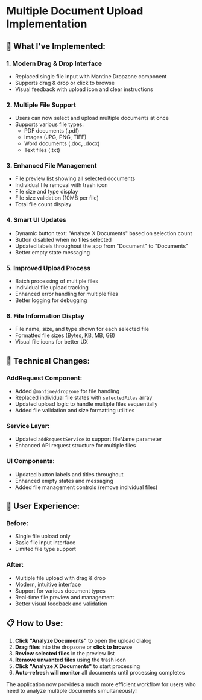 # Multiple Document Upload Implementation

## 🎯 What I've Implemented:

### 1. **Modern Drag & Drop Interface**
- Replaced single file input with Mantine Dropzone component
- Supports drag & drop or click to browse
- Visual feedback with upload icon and clear instructions

### 2. **Multiple File Support**
- Users can now select and upload multiple documents at once
- Supports various file types:
  - PDF documents (.pdf)
  - Images (JPG, PNG, TIFF)
  - Word documents (.doc, .docx)
  - Text files (.txt)

### 3. **Enhanced File Management**
- File preview list showing all selected documents
- Individual file removal with trash icon
- File size and type display
- File size validation (10MB per file)
- Total file count display

### 4. **Smart UI Updates**
- Dynamic button text: "Analyze X Documents" based on selection count
- Button disabled when no files selected
- Updated labels throughout the app from "Document" to "Documents"
- Better empty state messaging

### 5. **Improved Upload Process**
- Batch processing of multiple files
- Individual file upload tracking
- Enhanced error handling for multiple files
- Better logging for debugging

### 6. **File Information Display**
- File name, size, and type shown for each selected file
- Formatted file sizes (Bytes, KB, MB, GB)
- Visual file icons for better UX

## 🔧 Technical Changes:

### **AddRequest Component:**
- Added `@mantine/dropzone` for file handling
- Replaced individual file states with `selectedFiles` array
- Updated upload logic to handle multiple files sequentially
- Added file validation and size formatting utilities

### **Service Layer:**
- Updated `addRequestService` to support fileName parameter
- Enhanced API request structure for multiple files

### **UI Components:**
- Updated button labels and titles throughout
- Enhanced empty states and messaging
- Added file management controls (remove individual files)

## 🚀 User Experience:

### **Before:**
- Single file upload only
- Basic file input interface
- Limited file type support

### **After:**
- Multiple file upload with drag & drop
- Modern, intuitive interface
- Support for various document types
- Real-time file preview and management
- Better visual feedback and validation

## 📋 How to Use:

1. **Click "Analyze Documents"** to open the upload dialog
2. **Drag files** into the dropzone or **click to browse**
3. **Review selected files** in the preview list
4. **Remove unwanted files** using the trash icon
5. **Click "Analyze X Documents"** to start processing
6. **Auto-refresh will monitor** all documents until processing completes

The application now provides a much more efficient workflow for users who need to analyze multiple documents simultaneously!